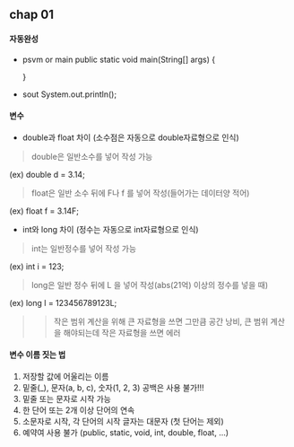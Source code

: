## chap 01
#### 자동완성
- psvm or main
 public static void main(String[] args) {
        
     }

- sout
 System.out.println();


#### 변수
- double과 float 차이 (소수점은 자동으로 double자료형으로 인식)
> double은 일반소수를 넣어 작성 가능

 (ex) double d = 3.14;
> float은 일반 소수 뒤에 F나 f 를 넣어 작성(들어가는 데이터양 적어)

 (ex) float f = 3.14F;

- int와 long 차이 (정수는 자동으로 int자료형으로 인식)
> int는 일반정수를 넣어 작성 가능

 (ex) int i = 123;
> long은 일반 정수 뒤에 L 을 넣어 작성(abs(21억) 이상의 정수를 넣을 때)

 (ex) long l = 123456789123L;

>> 작은 범위 계산을 위해 큰 자료형을 쓰면 그만큼 공간 낭비, 큰 범위 계산을 해야되는데 작은 자료형을 쓰면 에러

#### 변수 이름 짓는 법
1. 저장할 값에 어울리는 이름
2. 밑줄(_), 문자(a, b, c), 숫자(1, 2, 3)
    공백은 사용 불가!!!
3. 밑줄 또는 문자로 시작 가능
4. 한 단어 또는 2개 이상 단어의 연속
5. 소문자로 시작, 각 단어의 시작 글자는 대문자 (첫 단어는 제외)
6. 예약여 사용 불가 (public, static, void, int, double, float, ...)

